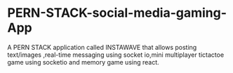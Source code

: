 # PERN-STACK-social-media-gaming-App
A PERN STACK application called INSTAWAVE that allows posting text/images ,real-time messaging using socket io,mini multiplayer tictactoe game using socketio and memory game using react. 
